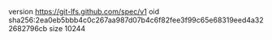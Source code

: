 version https://git-lfs.github.com/spec/v1
oid sha256:2ea0eb5bbb4c0c267aa987d07b4c6f82fee3f99c65e68319eed4a322682796cb
size 10244
